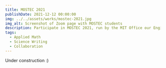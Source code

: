 ```yaml
---
title: MOSTEC 2021
publishDate: 2021-12-12 00:00:00
img: ../../assets/works/mostec-2021.jpg
img_alt: Screenshot of Zoom page with MOSTEC students
description: Participate in MOSTEC 2021, run by the MIT Office our Engineering Outreach Programs (now MITES), through collaborative classes, projects, and events.
tags:
  - Applied Math
  - Science Writing
  - Collaboration
---
```


Under construction :)
